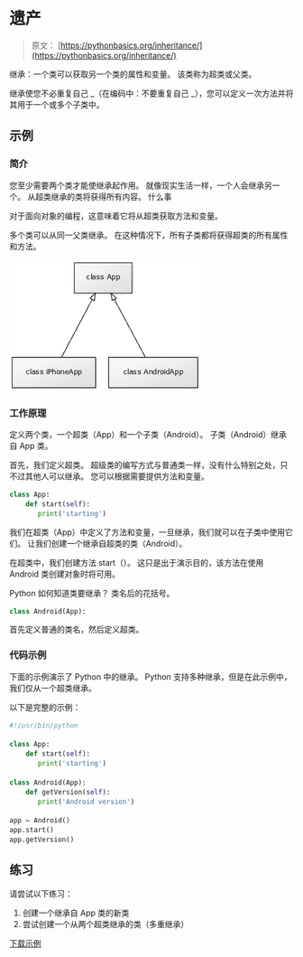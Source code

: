 # 遗产

> 原文： [https://pythonbasics.org/inheritance/](https://pythonbasics.org/inheritance/)

继承：一个类可以获取另一个类的属性和变量。 该类称为超类或父类。

继承使您不必重复自己 _（在编码中：不要重复自己 _），您可以定义一次方法并将其用于一个或多个子类中。



## 示例

### 简介

您至少需要两个类才能使继承起作用。 就像现实生活一样，一个人会继承另一个。
从超类继承的类将获得所有内容。 什么事

对于面向对象的编程，这意味着它将从超类获取方法和变量。

多个类可以从同一父类继承。 在这种情况下，所有子类都将获得超类的所有属性和方法。

![inheritance](img/0b1177c6ca9fa0869758c96e3c90b773.jpg)

### 工作原理

定义两个类，一个超类（App）和一个子类（Android）。 子类（Android）继承自 App 类。

首先，我们定义超类。 超级类的编写方式与普通类一样，没有什么特别之处，只不过其他人可以继承。 您可以根据需要提供方法和变量。

```py
class App:
    def start(self):
       print('starting')

```

我们在超类（App）中定义了方法和变量，一旦继承，我们就可以在子类中使用它们。 让我们创建一个继承自超类的类（Android）。

在超类中，我们创建方法 start（）。 这只是出于演示目的，该方法在使用 Android 类创建对象时将可用。

Python 如何知道类要继承？ 类名后的花括号。

```py
class Android(App):

```

首先定义普通的类名，然后定义超类。

### 代码示例

下面的示例演示了 Python 中的继承。 Python 支持多种继承，但是在此示例中，我们仅从一个超类继承。

以下是完整的示例：

```py
#!/usr/bin/python

class App:
    def start(self):
       print('starting')

class Android(App):
    def getVersion(self):
       print('Android version')

app = Android()
app.start()
app.getVersion()

```

## 练习

请尝试以下练习：

1.  创建一个继承自 App 类的新类
2.  尝试创建一个从两个超类继承的类（多重继承）

[下载示例](https://gum.co/HhgpI)